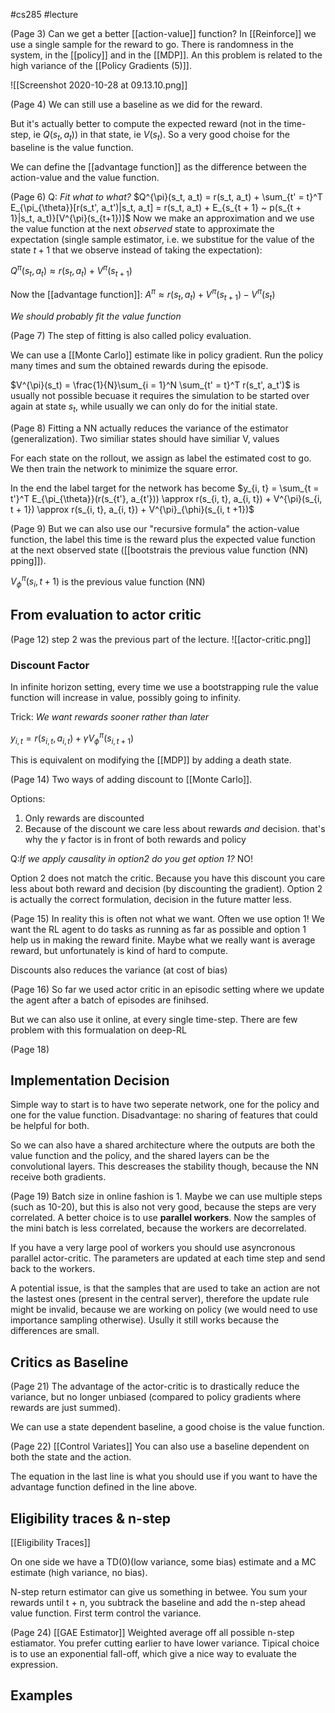 #cs285 
#lecture 

(Page 3)
Can we get a better [[action-value]] function?
In [[Reinforce]] we use a single sample for the reward to go. There is randomness in the system, in the [[policy]] and in the [[MDP]]. An this problem is related to the high variance of the [[Policy Gradients (5)]].

![[Screenshot 2020-10-28 at 09.13.10.png]]

(Page 4)
We can still use a baseline as we did for the reward.

But it's actually better to compute the expected reward (not in the time-step, ie $Q(s_t, a_t)$) in that state, ie $V(s_t)$. So a very good choise for the baseline is the value function. 

We can define the [[advantage function]] as the difference between the action-value and the value function. 

(Page 6)
Q: *Fit what to what?*
$Q^{\pi}(s_t, a_t) = r(s_t, a_t) + \sum_{t' = t}^T E_{\pi_{\theta}}[r(s_t', a_t')|s_t, a_t] = r(s_t, a_t) + E_{s_{t + 1} ~ p(s_{t + 1}|s_t, a_t)}[V^{\pi}(s_{t+1})]$
Now we make an approximation and we use the value function at the next *observed* state to approximate the expectation (single sample estimator, i.e. we substitue for the value of the state $t + 1$ that we observe instead of taking the expectation):

$Q^{\pi}(s_t, a_t) \approx r(s_t, a_t) + V^{\pi}(s_{t+1})$

Now the [[advantage function]]:
$A^{\pi} \approx r(s_t, a_t) + V^{\pi}(s_{t + 1}) - V^{\pi}(s_t)$

*We should probably fit the value function*

(Page 7)
The step of fitting is also called policy evaluation.  

We can use a [[Monte Carlo]] estimate like in policy gradient. Run the policy many times and sum the obtained rewards during the episode.  

$V^{\pi}(s_t) = \frac{1}{N}\sum_{i = 1}^N \sum_{t' = t}^T r(s_t', a_t')$ is usually not possible becuase it requires the simulation to be started over again at state $s_t$, while usually we can only do for the initial state.

(Page 8)
Fitting a NN actually reduces the variance of the estimator (generalization). 
Two similiar states should have similiar V, values

For each state on the rollout, we assign as label the estimated cost to go. We then train the network to minimize the square error. 

In the end the label target for the network has become
$y_{i, t}  = \sum_{t = t'}^T E_{\pi_{\theta}}(r(s_{t'}, a_{t'})) \approx r(s_{i, t}, a_{i, t}) + V^{\pi}(s_{i, t + 1}) \approx r(s_{i, t}, a_{i, t}) + V^{\pi}_{\phi}(s_{i, t +1})$

(Page 9)
But we can also use our "recursive formula" the action-value function, the label this time is the reward plus the expected value function at the next observed state ([[bootstrais the previous value function (NN) pping]]).

$V^{\pi}_{\phi}(s_i, t+1)$ is the previous value function (NN) 

## From evaluation to actor critic
(Page 12)
step 2 was the previous part of the lecture. 
![[actor-critic.png]]

### Discount Factor 
In infinite horizon setting, every time we use a bootstrapping rule the value function will increase in value, possibly going to infinity.

Trick: *We want rewards sooner rather than later*

$y_{i, t} = r(s_{i, t}, a_{i, t}) + \gamma V^{\pi}_{\phi}(s_{i, t + 1})$

This is equivalent on modifying the [[MDP]] by adding a death state.  

(Page 14)
Two ways of adding discount to [[Monte Carlo]]. 

Options:
1. Only rewards are discounted
2. Because of the discount we care less about rewards *and* decision. that's why the $\gamma$ factor is in front of both rewards and policy 

Q:*If we apply causality in option2 do you get option 1?* NO!

Option 2 does not match the critic. Because you have this discount you care less about both reward and decision (by discounting the gradient). Option 2 is actually the correct formulation, decision in the future matter less. 

(Page 15)
In reality this is often not what we want. Often we use option 1! 
We want the RL agent to do tasks as running as far as possible and option 1 help us in making the reward finite. Maybe what we really want is average reward, but unfortunately is kind of hard to compute. 

Discounts also reduces the variance (at cost of bias)

(Page 16)
So far we used actor critic in an episodic setting where we update the agent after a batch of episodes are finihsed. 

But we can also use it online, at every single time-step. 
There are few problem with this formualation on deep-RL

(Page 18)
## Implementation Decision
Simple way to start is to have two seperate network, one for the policy and one for the value function. 
Disadvantage: no sharing of features that could be helpful for both.

So we can also have a shared architecture where the outputs are both the value function and the policy, and the shared layers can be the convolutional layers. This descreases the stability though, because the NN receive both gradients. 

(Page 19)
Batch size in online fashion is 1. Maybe we can use multiple steps (such as 10-20), but this is also not very good, because the steps are very correlated. A better choice is to use **parallel workers**. 
Now the samples of the mini batch is less correlated, because the workers are decorrelated. 

If you have a very large pool of workers you should use asyncronous parallel actor-critic. The parameters are updated at each time step and send back to the workers. 

A potential issue, is that the samples that are used to take an action are not the lastest ones (present in the central server), therefore the update rule might be invalid, because we are working on policy (we would need to use importance sampling otherwise). Usully it still works because the differences are small. 

## Critics as Baseline
(Page 21)
The advantage of the actor-critic is to drastically reduce the variance, but no longer unbiased (compared to policy gradients where rewards are just summed).

We can use a state dependent baseline, a good choise is the value function. 

(Page 22)
[[Control Variates]]
You can also use a baseline dependent on both the state and the action. 

The equation in the last line is what you should use if you want to have the advantage function defined in the line above. 

## Eligibility traces & n-step 
[[Eligibility Traces]]

On one side we have a TD(0)(low variance, some bias) estimate and a MC estimate (high variance, no bias).

N-step return estimator can give us something in betwee. You sum your rewards until t + n, you subtrack the baseline and add the n-step ahead value function. First term control the variance. 

(Page 24)
[[GAE Estimator]]
Weighted average off all possible n-step estiamator. You prefer cutting earlier to have lower variance. Tipical choice is to use an exponential fall-off, which give a nice way to evaluate the expression. 

## Examples 












